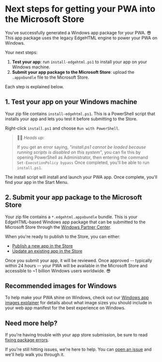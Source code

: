 # Next steps for getting your PWA into the Microsoft Store
You've successfully generated a Windows app package for your PWA. 😎 This app package uses the legacy EdgeHTML engine to power your PWA on Windows.

Your next steps:
1. **Test your app**: run `install-edgehtml.ps1` to install your app on your Windows machine.
2. **Submit your app package to the Microsoft Store**: upload the `.appxbundle` file to the Microsoft Store.

Each step is explained below.

## 1. Test your app on your Windows machine

Your zip file contains `install-edgehtml.ps1`. This is a PowerShell script that installs your app and lets you test it before submitting to the Store.

Right-click `install.ps1` and choose `Run with PowerShell`.

> 💁‍♂️ *Heads up*: 
> 
> If you get an error saying, *"install.ps1 cannot be loaded because running scripts is disabled on this system"*, you can fix this by opening PowerShell as Administrator, then entering the command `Set-ExecutionPolicy bypass` Once completed, you'll be able to run `install.ps1`.

The install script will install and launch your PWA app. Once complete, you'll find your app in the Start Menu.

## 2. Submit your app package to the Microsoft Store

Your zip file contains a `*.edgehtml.appxbundle` bundle. This is your EdgeHTML-based Windows app package that can be submitted to the Microsoft Store through the [Windows Partner Center](https://partner.microsoft.com/dashboard).

When you're ready to publish to the Store, you can either:

- [Publish a new app in the Store](/publish-new-app.md) 
- [Update an existing app in the Store](/update-existing-app.md)

Once you submit your app, it will be reviewed. Once approved -- typically within 24 hours -- your PWA will be available in the Microsoft Store and accessible to ~1 billion Windows users worldwide. 😎

## Recommended images for Windows

To help make your PWA shine on Windows, check out our [Windows app images explainer](/image-recommendations.md) for details about what image sizes you should include in your web app manifest for the best experience on Windows.

## Need more help?

If you're having trouble with your app store submission, be sure to read [fixing package errors](/package-errors.md).

If you're still hitting issues, we're here to help. You can [open an issue](https://github.com/pwa-builder/pwabuilder/issues) and we'll help walk you through it.